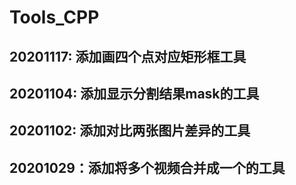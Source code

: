 # Tools_CPP
## 20201117: 添加画四个点对应矩形框工具
## 20201104: 添加显示分割结果mask的工具
## 20201102: 添加对比两张图片差异的工具
## 20201029：添加将多个视频合并成一个的工具

